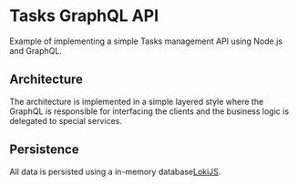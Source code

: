 # Tasks GraphQL API
Example of implementing a simple Tasks management API using Node.js and GraphQL.

## Architecture
The architecture is implemented in a simple layered style where the GraphQL
is responsible for interfacing the clients and the business logic is
delegated to special services.

## Persistence
All data is persisted using a in-memory database[LokiJS](http://lokijs.org/).
